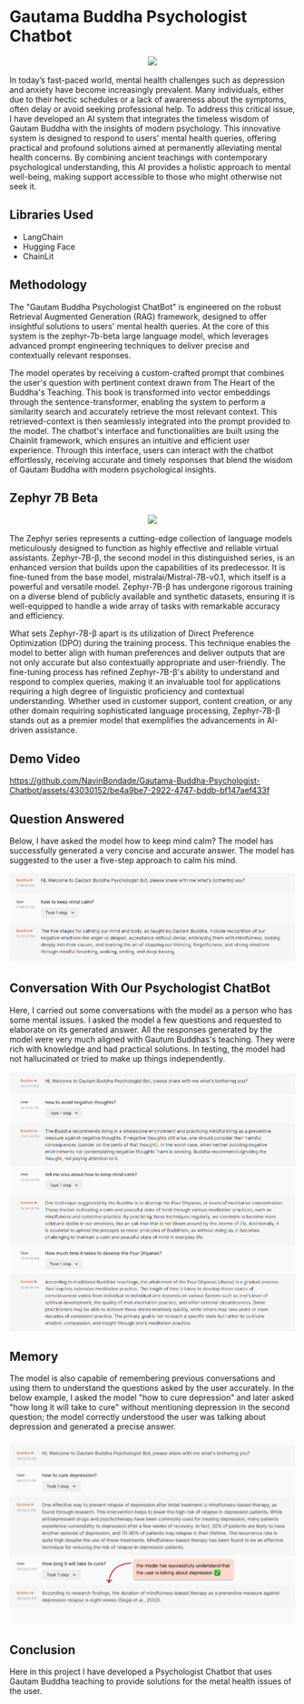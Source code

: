 # Gautama Buddha Psychologist Chatbot
<p align="center">
<img src="https://e0.pxfuel.com/wallpapers/344/189/desktop-wallpaper-buddha-anime-buddhist-art.jpg">
</p>
<p>In today’s fast-paced world, mental health challenges such as depression and anxiety have become increasingly prevalent. Many individuals, either due to their hectic schedules or a lack of awareness about the symptoms, often delay or avoid seeking professional help. To address this critical issue, I have developed an AI system that integrates the timeless wisdom of Gautam Buddha with the insights of modern psychology. This innovative system is designed to respond to users' mental health queries, offering practical and profound solutions aimed at permanently alleviating mental health concerns. By combining ancient teachings with contemporary psychological understanding, this AI provides a holistic approach to mental well-being, making support accessible to those who might otherwise not seek it.</p>
<h2>Libraries Used</h2>
<ul>
  <li>LangChain</li>
  <li>Hugging Face</li>
  <li>ChainLit</li>
</ul>
<h2>Methodology</h2>
<p>
The "Gautam Buddha Psychologist ChatBot" is engineered on the robust Retrieval Augmented Generation (RAG) framework, designed to offer insightful solutions to users' mental health queries. At the core of this system is the zephyr-7b-beta large language model, which leverages advanced prompt engineering techniques to deliver precise and contextually relevant responses. 
</p>
<p>
The model operates by receiving a custom-crafted prompt that combines the user's question with pertinent context drawn from The Heart of the Buddha's Teaching. This book is transformed into vector embeddings through the sentence-transformer, enabling the system to perform a similarity search and accurately retrieve the most relevant context. This retrieved-context is then seamlessly integrated into the prompt provided to the model. The chatbot's interface and functionalities are built using the Chainlit framework, which ensures an intuitive and efficient user experience. Through this interface, users can interact with the chatbot effortlessly, receiving accurate and timely responses that blend the wisdom of Gautam Buddha with modern psychological insights.
</p>
<h2>Zephyr 7B Beta</h2>
<p align="center">
<img src="https://huggingface.co/HuggingFaceH4/zephyr-7b-alpha/resolve/main/thumbnail.png">
</p>
<p>
The Zephyr series represents a cutting-edge collection of language models meticulously designed to function as highly effective and reliable virtual assistants. Zephyr-7B-β, the second model in this distinguished series, is an enhanced version that builds upon the capabilities of its predecessor. It is fine-tuned from the base model, mistralai/Mistral-7B-v0.1, which itself is a powerful and versatile model. Zephyr-7B-β has undergone rigorous training on a diverse blend of publicly available and synthetic datasets, ensuring it is well-equipped to handle a wide array of tasks with remarkable accuracy and efficiency.
</p>
<p>
What sets Zephyr-7B-β apart is its utilization of Direct Preference Optimization (DPO) during the training process. This technique enables the model to better align with human preferences and deliver outputs that are not only accurate but also contextually appropriate and user-friendly. The fine-tuning process has refined Zephyr-7B-β's ability to understand and respond to complex queries, making it an invaluable tool for applications requiring a high degree of linguistic proficiency and contextual understanding. Whether used in customer support, content creation, or any other domain requiring sophisticated language processing, Zephyr-7B-β stands out as a premier model that exemplifies the advancements in AI-driven assistance.
</p>
<h2>Demo Video</h2>


https://github.com/NavinBondade/Gautama-Buddha-Psychologist-Chatbot/assets/43030152/be4a9be7-2922-4747-bddb-bf147aef433f


<h2>Question Answered</h2>
<p>Below, I have asked the model how to keep mind calm? The model has successfully generated a very concise and accurate answer. The model has suggested to the user a five-step approach to calm his mind.</p>
<p align="center">
<img src="Gautama Buddha Psychologist Chatbot/result/r2.png">
</p>
<h2>Conversation With Our Psychologist ChatBot</h2>
<p>Here, I carried out some conversations with the model as a person who has some mental issues. I asked the model a few questions and requested to elaborate on its generated answer. All the responses generated by the model were very much aligned with Gautum Buddhas's teaching. They were rich with knowledge and had practical solutions. In testing, the model had not hallucinated or tried to make up things independently.</p>
<p align="center">
<img src="Gautama Buddha Psychologist Chatbot/result/result.png">
</p>
<h2>Memory</h2>
<p>The model is also capable of remembering previous conversations and using them to understand the questions asked by the user accurately. In the below example, I asked the model "how to cure depression" and later asked "how long it will take to cure" without mentioning depression in the second question; the model correctly understood the user was talking about depression and generated a precise answer.</p>
<p align="center">
<img src="Gautama Buddha Psychologist Chatbot/result/memory.jpg">
</p>
<h2>Conclusion</h2>
<p>Here in this project I have developed a Psychologist Chatbot that uses Gautam Buddha teaching to provide solutions for the metal health issues of the user.</p>


